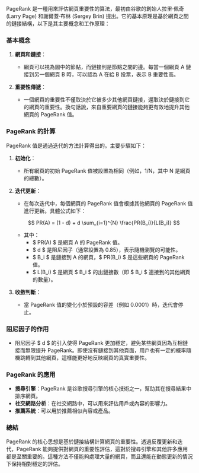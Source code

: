 PageRank 是一種用來評估網頁重要性的算法，最初由谷歌的創始人拉里·佩奇 (Larry Page) 和謝爾蓋·布林 (Sergey Brin) 提出。它的基本原理是基於網頁之間的鏈接結構，以下是其主要概念和工作原理：

### 基本概念

1. **網頁和鏈接**：
   - 網頁可以視為圖中的節點，而鏈接則是節點之間的邊。每當一個網頁 A 鏈接到另一個網頁 B 時，可以認為 A 在給 B 投票，表示 B 重要性高。

2. **重要性傳遞**：
   - 一個網頁的重要性不僅取決於它被多少其他網頁鏈接，還取決於鏈接到它的網頁的重要性。換句話說，來自重要網頁的鏈接能夠更有效地提升其他網頁的 PageRank 值。

### PageRank 的計算

PageRank 值是通過迭代的方法計算得出的。主要步驟如下：

1. **初始化**：
   - 所有網頁的初始 PageRank 值被設置為相同（例如，1/N，其中 N 是網頁的總數）。

2. **迭代更新**：
   - 在每次迭代中，每個網頁的 PageRank 值會根據其他網頁的 PageRank 值進行更新。具體公式如下：
   
   $$
   PR(A) = (1 - d) + d \sum_{i=1}^{N} \frac{PR(B_i)}{L(B_i)}
   $$

   - 其中：
     - $ PR(A) $ 是網頁 A 的 PageRank 值。
     - $ d $ 是阻尼因子（通常設置為 0.85），表示隨機瀏覽的可能性。
     - $ B_i $ 是鏈接到 A 的網頁，$ PR(B_i) $ 是這些網頁的 PageRank 值。
     - $ L(B_i) $ 是網頁 $ B_i $ 的出鏈接數（即 $ B_i $ 連接到的其他網頁的數量）。

3. **收斂判斷**：
   - 當 PageRank 值的變化小於預設的容差（例如 0.0001）時，迭代會停止。

### 阻尼因子的作用

- 阻尼因子 $ d $ 的引入使得 PageRank 更加穩定，避免某些網頁因為互相鏈接而無限提升 PageRank。即使沒有鏈接到其他頁面，用戶也有一定的概率隨機跳轉到其他網頁，這樣能更好地反映網頁的真實重要性。

### PageRank 的應用

- **搜尋引擎**：PageRank 是谷歌搜尋引擎的核心技術之一，幫助其在搜尋結果中排序網頁。
- **社交網路分析**：在社交網路中，可以用來評估用戶或內容的影響力。
- **推薦系統**：可以用於推薦相似內容或產品。

### 總結

PageRank 的核心思想是基於鏈接結構計算網頁的重要性。透過反覆更新和迭代，PageRank 能夠提供對網頁的重要性評估，這對於搜尋引擎和其他許多應用都是至關重要的。這種方法不僅能夠處理大量的網頁，而且還能在動態更新的情況下保持相對穩定的評估。